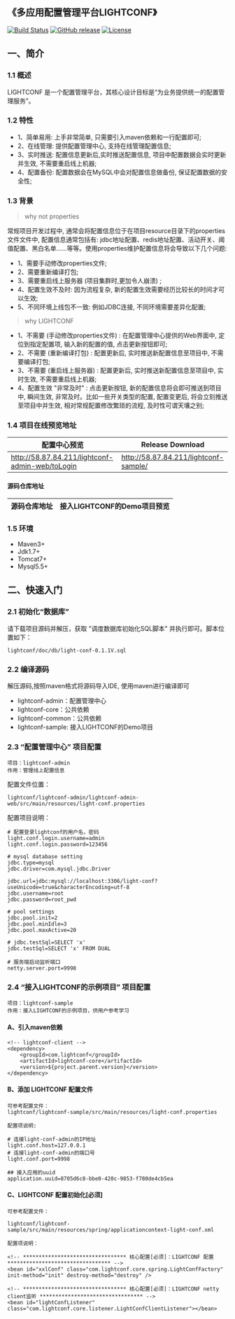 ## 《多应用配置管理平台LIGHTCONF》

[![Build Status](https://travis-ci.org/haifeiWu/lightconf.svg?branch=master)](https://travis-ci.org/haifeiWu/lightconf)
[![GitHub release](https://img.shields.io/github/release/haifeiWu/lightconf.svg)](https://github.com/haifeiWu/lightconf/releases)
[![License](https://img.shields.io/badge/license-GPLv3-blue.svg)](http://www.gnu.org/licenses/gpl-3.0.html)


## 一、简介

### 1.1 概述
LIGHTCONF 是一个配置管理平台，其核心设计目标是“为业务提供统一的配置管理服务”。

### 1.2 特性
- 1、简单易用: 上手非常简单, 只需要引入maven依赖和一行配置即可;
- 2、在线管理: 提供配置管理中心, 支持在线管理配置信息;
- 3、实时推送: 配置信息更新后,实时推送配置信息, 项目中配置数据会实时更新并生效, 不需要重启线上机器;
- 4、配置备份: 配置数据会在MySQL中会对配置信息做备份, 保证配置数据的安全性;

### 1.3 背景

> why not properties

常规项目开发过程中, 通常会将配置信息位于在项目resource目录下的properties文件文件中, 配置信息通常包括有: jdbc地址配置、redis地址配置、活动开关、阈值配置、黑白名单……等等。使用properties维护配置信息将会导致以下几个问题:

- 1、需要手动修改properties文件; 
- 2、需要重新编译打包; 
- 3、需要重启线上服务器 (项目集群时,更加令人崩溃) ; 
- 4、配置生效不及时: 因为流程复杂, 新的配置生效需要经历比较长的时间才可以生效;
- 5、不同环境上线包不一致: 例如JDBC连接, 不同环境需要差异化配置;

> why LIGHTCONF

- 1、不需要 (手动修改properties文件) : 在配置管理中心提供的Web界面中, 定位到指定配置项, 输入新的配置的值, 点击更新按钮即可;
- 2、不需要 (重新编译打包) : 配置更新后, 实时推送新配置信息至项目中, 不需要编译打包;
- 3、不需要 (重启线上服务器) : 配置更新后, 实时推送新配置信息至项目中, 实时生效, 不需要重启线上机器; 
- 4、配置生效 "非常及时" : 点击更新按钮, 新的配置信息将会即可推送到项目中, 瞬间生效, 非常及时。比如一些开关类型的配置, 配置变更后, 将会立刻推送至项目中并生效, 相对常规配置修改繁琐的流程, 及时性可谓天壤之别; 

### 1.4 项目在线预览地址
配置中心预览 | Release Download
--- | ---
http://58.87.84.211/lightconf-admin-web/toLogin | http://58.87.84.211/lightconf-sample/


#### 源码仓库地址

源码仓库地址 | 接入LIGHTCONF的Demo项目预览
--- | ---
 
### 1.5 环境
- Maven3+
- Jdk1.7+
- Tomcat7+
- Mysql5.5+

## 二、快速入门

### 2.1 初始化“数据库”
请下载项目源码并解压，获取 "调度数据库初始化SQL脚本" 并执行即可。脚本位置如下：
 
    lightconf/doc/db/light-conf-0.1.1V.sql

### 2.2 编译源码
解压源码,按照maven格式将源码导入IDE, 使用maven进行编译即可

- lightconf-admin：配置管理中心
- lightconf-core：公共依赖
- lightconf-common：公共依赖
- lightconf-sample: 接入LIGHTCONF的Demo项目

### 2.3 “配置管理中心” 项目配置

    项目：lightconf-admin
    作用：管理线上配置信息
    
配置文件位置：

    lightconf/lightconf-admin/lightconf-admin-web/src/main/resources/light-conf.properties
    
配置项目说明：
    
    # 配置登录lightconf的用户名，密码
    light.conf.login.username=admin
    light.conf.login.password=123456
    
    # mysql database setting
    jdbc.type=mysql
    jdbc.driver=com.mysql.jdbc.Driver
    
    jdbc.url=jdbc:mysql://localhost:3306/light-conf?useUnicode=true&characterEncoding=utf-8
    jdbc.username=root
    jdbc.password=root_pwd
    
    # pool settings
    jdbc.pool.init=2
    jdbc.pool.minIdle=3
    jdbc.pool.maxActive=20
    
    # jdbc.testSql=SELECT 'x'
    jdbc.testSql=SELECT 'x' FROM DUAL
    
    # 服务端启动监听端口
    netty.server.port=9998

### 2.4 “接入LIGHTCONF的示例项目” 项目配置

    项目：lightconf-sample
    作用：接入LIGHTCONF的示例项目，供用户参考学习
    
#### A、引入maven依赖

    <!-- lightconf-client -->
    <dependency>
        <groupId>com.lightconf</groupId>
        <artifactId>lightconf-core</artifactId>
        <version>${project.parent.version}</version>
    </dependency>
    
#### B、添加 LIGHTCONF 配置文件

    可参考配置文件：
    lightconf/lightconf-sample/src/main/resources/light-conf.properties
    
    配置项说明:
    
    # 连接light-conf-admin的IP地址
    light.conf.host=127.0.0.1
    # 连接light-conf-admin的端口号
    light.conf.port=9998
    
    ## 接入应用的uuid
    application.uuid=8705d6c8-bbe0-420c-9853-f780de4cb5ea
 
#### C、LIGHTCONF 配置初始化[必须]
    可参考配置文件：
    
    lightconf/lightconf-sample/src/main/resources/spring/applicationcontext-light-conf.xml
    
    配置项说明：
    
    <!-- ********************************* 核心配置[必须]：LIGHTCONF 配置 ********************************* -->
    <bean id="xxlConf" class="com.lightconf.core.spring.LightConfFactory" init-method="init" destroy-method="destroy" />

    <!-- ********************************* 核心配置[必须]：LIGHTCONF netty client监听 ********************************* -->
    <bean id="lightConfListener" class="com.lightconf.core.listener.LightConfClientListener"></bean>